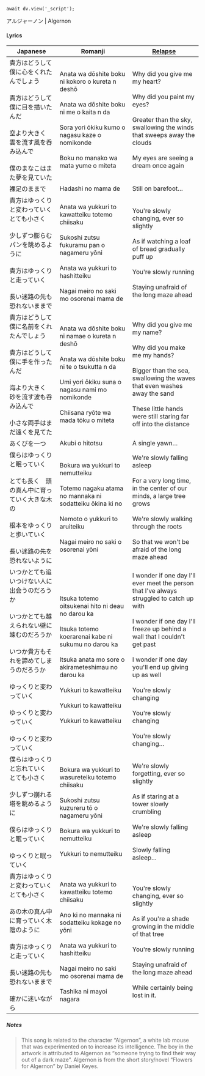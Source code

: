 ```dataviewjs
await dv.view('_script');
```
アルジャーノン | Algernon
#### Lyrics

| Japanese                                                                                                                                 | Romanji                                                                                                                                                                                                                                                       | [Relapse](https://twitter.com/AmRelapse)                                                                                                                                                                                                                                                                                         |
| ---------------------------------------------------------------------------------------------------------------------------------------- | ------------------------------------------------------------------------------------------------------------------------------------------------------------------------------------------------------------------------------------------------------------- | -------------------------------------------------------------------------------------------------------------------------------------------------------------------------------------------------------------------------------------------------------------------------------------------------------------------------------- |
| 貴方はどうして僕に心をくれたんでしょう<br><br>貴方はどうして僕に目を描いたんだ<br><br>空より大きく　雲を流す風を呑み込んで<br><br>僕のまなこはまた夢を見ていた                                              | Anata wa dōshite boku ni kokoro o kureta n deshō<br><br>Anata wa dōshite boku ni me o kaita n da<br><br>Sora yori ōkiku kumo o nagasu kaze o nomikonde<br><br>Boku no manako wa mata yume o miteta                                                            | Why did you give me my heart?<br><br>Why did you paint my eyes?<br><br>Greater than the sky, swallowing the winds that sweeps away the clouds<br><br>My eyes are seeing a dream once again                                                                                                                                       |
| 裸足のままで                                                                                                                                   | Hadashi no mama de                                                                                                                                                                                                                                            | Still on barefoot…                                                                                                                                                                                                                                                                                                               |
| 貴方はゆっくりと変わっていく　とても小さく<br><br>少しずつ膨らむパンを眺めるように<br><br>貴方はゆっくりと走っていく<br><br>長い迷路の先も恐れないままで                                                 | Anata wa yukkuri to kawatteiku totemo chiisaku<br><br>Sukoshi zutsu fukuramu pan o nagameru yōni<br><br>Anata wa yukkuri to hashitteiku<br><br>Nagai meiro no saki mo osorenai mama de                                                                        | You're slowly changing, ever so slightly<br><br>As if watching a loaf of bread gradually puff up<br><br>You're slowly running<br><br>Staying unafraid of the long maze ahead                                                                                                                                                     |
| 貴方はどうして僕に名前をくれたんでしょう<br><br>貴方はどうして僕に手を作ったんだ<br><br>海より大きく　砂を流す波も呑み込んで<br><br>小さな両手はまだ遠くを見てた                                             | Anata wa dōshite boku ni namae o kureta n deshō<br><br>Anata wa dōshite boku ni te o tsukutta n da<br><br>Umi yori ōkiku suna o nagasu nami mo nomikonde<br><br>Chiisana ryōte wa mada tōku o miteta                                                          | Why did you give me my name?<br><br>Why did you make me my hands?<br><br>Bigger than the sea, swallowing the waves that even washes away the sand<br><br>These little hands were still staring far off into the distance                                                                                                         |
| あくびを一つ                                                                                                                                   | Akubi o hitotsu                                                                                                                                                                                                                                               | A single yawn…                                                                                                                                                                                                                                                                                                                   |
| 僕らはゆっくりと眠っていく<br><br>とても長く　頭の真ん中に育っていく大きな木の<br><br>根本をゆっくりと歩いていく<br><br>長い迷路の先を恐れないように                                                   | Bokura wa yukkuri to nemutteiku<br><br>Totemo nagaku atama no mannaka ni sodatteiku ōkina ki no<br><br>Nemoto o yukkuri to aruiteiku<br><br>Nagai meiro no saki o osorenai yōni                                                                               | We're slowly falling asleep<br><br>For a very long time, in the center of our minds, a large tree grows<br><br>We're slowly walking through the roots<br><br>So that we won't be afraid of the long maze ahead                                                                                                                   |
| いつかとても追いつけない人に出会うのだろうか<br><br>いつかとても越えられない壁に竦むのだろうか<br><br>いつか貴方もそれを諦めてしまうのだろうか<br><br>ゆっくりと変わっていく<br><br>ゆっくりと変わっていく<br><br>ゆっくりと変わっていく | Itsuka totemo oitsukenai hito ni deau no darou ka<br><br>Itsuka totemo koerarenai kabe ni sukumu no darou ka<br><br>Itsuka anata mo sore o akirameteshimau no darou ka<br><br>Yukkuri to kawatteiku<br><br>Yukkuri to kawatteiku<br><br>Yukkuri to kawatteiku | I wonder if one day I'll ever meet the person that I've always struggled to catch up with<br><br>I wonder if one day I'll freeze up behind a wall that I couldn't get past<br><br>I wonder if one day you'll end up giving up as well<br><br>You're slowly changing<br><br>You're slowly changing<br><br>You're slowly changing… |
| 僕らはゆっくりと忘れていく　とても小さく<br><br>少しずつ崩れる塔を眺めるように<br><br>僕らはゆっくりと眠っていく<br><br>ゆっくりと眠っていく                                                       | Bokura wa yukkuri to wasureteiku totemo chiisaku<br><br>Sukoshi zutsu kuzureru tō o nagameru yōni<br><br>Bokura wa yukkuri to nemutteiku<br><br>Yukkuri to nemutteiku                                                                                         | We're slowly forgetting, ever so slightly<br><br>As if staring at a tower slowly crumbling<br><br>We're slowly falling asleep<br><br>Slowly falling asleep…                                                                                                                                                                      |
| 貴方はゆっくりと変わっていく　とても小さく<br><br>あの木の真ん中に育っていく木陰のように<br><br>貴方はゆっくりと走っていく<br><br>長い迷路の先も恐れないままで<br><br>確かに迷いながら                              | Anata wa yukkuri to kawatteiku totemo chiisaku<br><br>Ano ki no mannaka ni sodatteiku kokage no yōni<br><br>Anata wa yukkuri to hashitteiku<br><br>Nagai meiro no saki mo osorenai mama de<br><br>Tashika ni mayoi nagara                                     | You're slowly changing, ever so slightly<br><br>As if you're a shade growing in the middle of that tree<br><br>You're slowly running<br><br>Staying unafraid of the long maze ahead<br><br>While certainly being lost in it.                                                                                                     |
##### Notes
>This song is related to the character “Algernon”, a white lab mouse that was experimented on to increase its intelligence. The boy in the artwork is attributed to Algernon as “someone trying to find their way out of a dark maze”. Algernon is from the short story/novel “Flowers for Algernon” by Daniel Keyes.